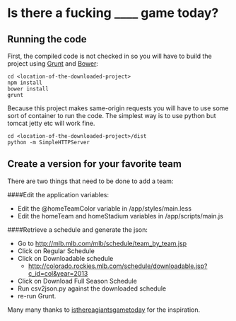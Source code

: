 # Is there a fucking ____ game today?

## Running the code
First, the compiled code is not checked in so you will have to build the project using [Grunt](http://gruntjs.com/) and [Bower](http://bower.io/):

    cd <location-of-the-downloaded-project>
    npm install
    bower install
    grunt

Because this project makes same-origin requests you will have to use some sort of container to run the code. The simplest way is to use python but tomcat jetty etc will work fine.
    
    cd <location-of-the-downloaded-project>/dist
    python -m SimpleHTTPServer

## Create a version for your favorite team
There are two things that need to be done to add a team:

####Edit the application variables:
- Edit the @homeTeamColor variable in <project>/app/styles/main.less
- Edit the homeTeam and homeStadium variables in <project>/app/scripts/main.js

####Retrieve a schedule and generate the json:
- Go to http://mlb.mlb.com/mlb/schedule/team_by_team.jsp
- Click on Regular Schedule
- Click on Downloadable schedule
  - http://colorado.rockies.mlb.com/schedule/downloadable.jsp?c_id=col&year=2013
- Click on Download Full Season Schedule
- Run csv2json.py against the downloaded schedule 
- re-run Grunt.

Many many thanks to [isthereagiantsgametoday](https://github.com/lforrest/isthereagiantsgametoday) for the inspiration.